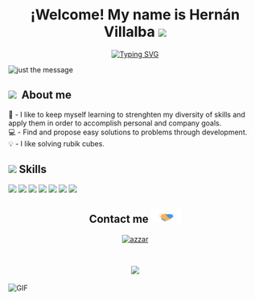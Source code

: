 <h1 align="center"><b> ¡Welcome! My name is Hernán Villalba</b> <img src="https://media.giphy.com/media/hvRJCLFzcasrR4ia7z/giphy.gif" width="35"></h1>
<p align="center">
<a href="https://git.io/typing-svg"><img src="https://readme-typing-svg.demolab.com/?font=&pause=1000&width=435&lines=Java+Backend+developer" alt="Typing SVG" /></a>
</p>
<img alt="just the message" src="https://img.shields.io/badge/Porfolio-8A2BE2?link=https%3A%2F%2Fhernan-villalba.netlify.app%2F&ia">
<h2><img src="https://media.giphy.com/media/iY8CRBdQXODJSCERIr/giphy.gif" width="30px">&nbsp; About me </h2> 
📘 - I like to keep myself learning to strenghten my diversity of skills and apply them in order to accomplish personal and company goals.
<br>
💻 - Find and propose easy solutions to problems through development.
<br> 
💡 - I like solving rubik cubes.
<br>
<h2> <img src="https://media2.giphy.com/media/QssGEmpkyEOhBCb7e1/giphy.gif?cid=ecf05e47a0n3gi1bfqntqmob8g9aid1oyj2wr3ds3mg700bl&rid=giphy.gif" width ="25"/> Skills</h2>
<P>
<img src="https://symbols.getvecta.com/stencil_25/40_java.bc46b9254c.svg" width="34px"> 
<img src="https://newreleases.io/assets/providers/64/maven.5fbf40.png" width="50px"> 
<img src="https://frontbackend.com/storage/tutorials/thymeleaf/spring-boot-logo.png" width="50px"> 
<img src="https://cdn4.iconfinder.com/data/icons/flat-brand-logo-2/512/oracle-256.png" width="50px">
<img src="https://upload.wikimedia.org/wikipedia/commons/thumb/a/a7/React-icon.svg/2300px-React-icon.svg.png" width="50px">
<img src="https://cdn.iconscout.com/icon/free/png-512/postman-3521648-2945092.png?f=avif&w=256" width="50px">
<img src="https://raw.githubusercontent.com/vimal-verma/vimal-verma/v2/img/icons8-git.svg" width ="50px">
</P>
<h2 align="center"> Contact me <img src="https://github.com/0xAbdulKhalid/0xAbdulKhalid/raw/main/assets/mdImages/handshake.gif" width ="60"></h2>
<div>
  <p align="center">
      <a href="https://www.linkedin.com/in/hernan-villalba/" target="blank"><img align="center"
         src="https://img.shields.io/badge/in/hernan%7Evillalba-%231DA1F2.svg?style=for-the-badge&logo=linkedin&logoColor=white"
         alt="azzar" height="30"/></a>
    </p>
</div>
<br>
<p align="center">
<img src="https://user-images.githubusercontent.com/73097560/115834477-dbab4500-a447-11eb-908a-139a6edaec5c.gif">
</p>
<img align="center" height="200" alt="GIF" src="https://raw.githubusercontent.com/vimal-verma/vimal-verma/v2/img/dino.gif"/>


